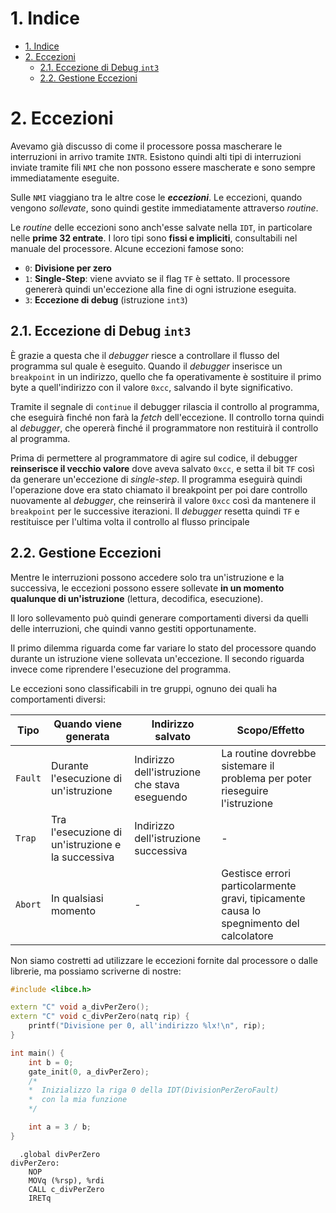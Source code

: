 # 1. Indice

- [1. Indice](#1-indice)
- [2. Eccezioni](#2-eccezioni)
  - [2.1. Eccezione di Debug `int3`](#21-eccezione-di-debug-int3)
  - [2.2. Gestione Eccezioni](#22-gestione-eccezioni)


# 2. Eccezioni

Avevamo già discusso di come il processore possa mascherare le interruzioni in arrivo tramite `INTR`.
Esistono quindi alti tipi di interruzioni inviate tramite fili `NMI` che non possono essere mascherate e sono sempre immediatamente eseguite.

Sulle `NMI` viaggiano tra le altre cose le _**eccezioni**_.
Le eccezioni, quando vengono _sollevate_, sono quindi gestite immediatamente attraverso _routine_.

Le _routine_ delle eccezioni sono anch'esse salvate nella `IDT`, in particolare nelle **prime 32 entrate**. I loro tipi sono **fissi e impliciti**, consultabili nel manuale del processore.
Alcune eccezioni famose sono:
- `0`: **Divisione per zero**
- `1`: **Single-Step**: viene avviato se il flag `TF` è settato.
  Il processore genererà quindi un'eccezione alla fine di ogni istruzione eseguita.
- `3`: **Eccezione di debug** (istruzione `int3`)

## 2.1. Eccezione di Debug `int3`

È grazie a questa che il _debugger_ riesce a controllare il flusso del programma sul quale è eseguito.
Quando il _debugger_ inserisce un `breakpoint` in un indirizzo, quello che fa operativamente è sostituire il primo byte a quell'indirizzo con il valore `0xcc`, salvando il byte significativo.

Tramite il segnale di `continue` il debugger rilascia il controllo al programma, che eseguirà finché non farà la _fetch_ dell'eccezione.
Il controllo torna quindi al _debugger_, che opererà finché il programmatore non restituirà il controllo al programma.

Prima di permettere al programmatore di agire sul codice, il debugger **reinserisce il vecchio valore** dove aveva salvato `0xcc`, e setta il bit `TF` così da generare un'eccezione di _single-step_.
Il programma eseguirà quindi l'operazione dove era stato chiamato il breakpoint per poi dare controllo nuovamente al _debugger_, che reinserirà il valore `0xcc` così da mantenere il `breakpoint` per le successive iterazioni.
Il _debugger_ resetta quindi `TF` e restituisce per l'ultima volta il controllo al flusso principale

## 2.2. Gestione Eccezioni

Mentre le interruzioni possono accedere solo tra un'istruzione e la successiva, le eccezioni possono essere sollevate **in un momento qualunque di un'istruzione** (lettura, decodifica, esecuzione).

Il loro sollevamento può quindi generare comportamenti diversi da quelli delle interruzioni, che quindi vanno gestiti opportunamente.

Il primo dilemma riguarda come far variare lo stato del processore quando durante un istruzione viene sollevata un'eccezione.
Il secondo riguarda invece come riprendere l'esecuzione del programma.

Le eccezioni sono classificabili in tre gruppi, ognuno dei quali ha comportamenti diversi:
<div class="flexbox" markdown="1">

| Tipo    | Quando viene generata                             | Indirizzo salvato                             | Scopo/Effetto                                                                           |
| ------- | ------------------------------------------------- | --------------------------------------------- | --------------------------------------------------------------------------------------- |
| `Fault` | Durante l'esecuzione di un'istruzione             | Indirizzo dell'istruzione che stava eseguendo | La routine dovrebbe sistemare il problema per poter rieseguire l'istruzione             |
| `Trap`  | Tra l'esecuzione di un'istruzione e la successiva | Indirizzo dell'istruzione successiva          | -                                                                                       |
| `Abort` | In qualsiasi momento                              | -                                             | Gestisce errori particolarmente gravi, tipicamente causa lo spegnimento del calcolatore |

</div>

Non siamo costretti ad utilizzare le eccezioni fornite dal processore o dalle librerie, ma possiamo scriverne di nostre:
<div class="grid2">
<div class="top">

```cpp
#include <libce.h>

extern "C" void a_divPerZero();
extern "C" void c_divPerZero(natq rip) {
    printf("Divisione per 0, all'indirizzo %lx!\n", rip);
}

int main() {
    int b = 0;
    gate_init(0, a_divPerZero);
    /*
    *  Inizializzo la riga 0 della IDT(DivisionPerZeroFault)
    *  con la mia funzione
    */

    int a = 3 / b;
}
```
</div>
<div class="top">

```x86asm
  .global divPerZero
divPerZero:
    NOP
    MOVq (%rsp), %rdi
    CALL c_divPerZero
    IRETq

```
</div>
</div>

